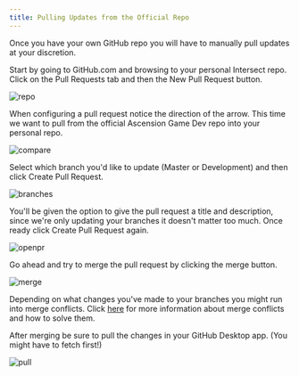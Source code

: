 ```yaml
---
title: Pulling Updates from the Official Repo
---
```


Once you have your own GitHub repo you will have to manually pull updates at your discretion.

Start by going to GitHub.com and browsing to your personal Intersect repo. Click on the Pull Requests tab and then the New Pull Request button.

![repo](https://www.ascensiongamedev.com/resources/filehost/c2325ab7d146e6c14c8ee0b8fd55126e.png)

When configuring a pull request notice the direction of the arrow. This time we want to pull from the official Ascension Game Dev repo into your personal repo.

![compare](https://www.ascensiongamedev.com/resources/filehost/dc60b081a0dd64cecca6039487ca959b.png)

Select which branch you'd like to update (Master or Development) and then click Create Pull Request.

![branches](https://www.ascensiongamedev.com/resources/filehost/2d8a6049391654cbcc1053a70b70fbdb.png)

You'll be given the option to give the pull request a title and description, since we're only updating your branches it doesn't matter too much. Once ready click Create Pull Request again.

![openpr](https://www.ascensiongamedev.com/resources/filehost/18224901e5a893e5ba501e823b005efb.png)

Go ahead and try to merge the pull request by clicking the merge button.

![merge](https://www.ascensiongamedev.com/resources/filehost/5133efdbc9b8ae2ef1b44c29e40b49e3.png)

Depending on what changes you've made to your branches you might run into merge conflicts. Click [here](./developer/modify/conflicts.md) for more information about merge conflicts and how to solve them.

After merging be sure to pull the changes in your GitHub Desktop app. (You might have to fetch first!)

![pull](https://www.ascensiongamedev.com/resources/filehost/cfb1dc1b3d9c6cb5aef42d20eff0a3ed.png)
